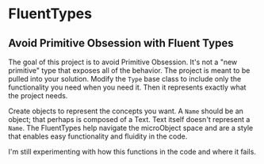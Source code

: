 # FluentTypes
## Avoid Primitive Obsession with Fluent Types

The goal of this project is to avoid Primitive Obsession. It's not a "new primitive" type that exposes all of the behavior. 
The project is meant to be pulled into your solution. Modify the `Type` base class to include only the functionality you need when you need it.
Then it represents exactly what the project needs.

Create objects to represent the concepts you want. A `Name` should be an object; that perhaps is composed of a Text. Text itself doesn't represent a `Name`. 
The FluentTypes help navigate the microObject space and are a style that enables easy functionality and fluidity in the code.

I'm still experimenting with how this functions in the code and where it fails. 